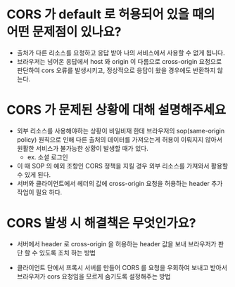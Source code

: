 # CORS 가 default 로 허용되어 있을 때의 어떤 문제점이 있나요?
- 출처가 다른 리소스를 요청하고 응답 받아 나의 서비스에서 사용할 수 없게 됩니다.
- 브라우저는 넘어온 응답에서 host 와 origin 이 다름으로 cross-origin 요청으로 판단하여 cors 오류를 발생시키고, 정상적으로 응답이 왔을 경우에도 반환하지 않는다.

# CORS 가 문제된 상황에 대해 설명해주세요
- 외부 리소스를 사용해야하는 상황이 비일비재 한데 브라우저의 sop(same-origin policy) 원칙으로 인해 다른 출처의 데이터를 가져오는게 허용이 이뤄지지 않아서 원활한 서비스가 불가능한 상황이 발생할 때가 있다.
    - ex. 소셜 로그인
- 이 때 SOP 의 예외 조항인 CORS 정책을 지킬 경우 외부 리소스를 가져와서 활용할 수 있게 된다.
- 서버와 클라이언트에서 헤더의 값에 cross-origin 요청을 허용하는 header 추가 작업이 필요 하다.

# CORS 발생 시 해결책은 무엇인가요?
- 서버에서 header 로 cross-origin 을 허용하는 header 값을 보내 브라우저가 판단 할 수 있도록 조치 하는 방법

- 클라이언트 단에서 프록시 서버를 만들어 CORS 를 요청을 우회하여 보내고 받아서 브라우저가 cors 요청임을 모르게 숨기도록 설정해주는 방법
